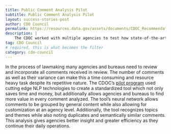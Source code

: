 ```yaml
---
title: Public Comment Analysis Pilot 
subtitle: Public Comment Analysis Pilot 
layout: success-stories-post
author: CDO Council
permalink: https://resources.data.gov/assets/documents/CDOC_Recommendations_Report_Comment_Analysis_FINAL.pdf
description: |
    The CDOC worked with multiple agencies to test how state-of-the-art Natural Language Processing (NLP) techniques could help agencies analyze public comments. This <a href="https://resources.data.gov/assets/documents/CDOC_Recommendations_Report_Comment_Analysis_FINAL.pdf">pilot</a> created a proof-of-concept tool for helping agencies find insights, efficiency, and cost savings in their comment analysis.
tag: CDO Council
# required, this is what becomes the filter
category: cdo-council
---
```


In the process of lawmaking many agencies and bureaus need to review and incorporate all comments received in review. The number of comments as well as their variance can make this a time consuming and resource heavy task despite its repetitive nature. The CDOC’s <a href="https://resources.data.gov/assets/documents/CDOC_Recommendations_Report_Comment_Analysis_FINAL.pdf">pilot program</a> used cutting edge NLP technologies to create a standardized tool which not only saves time and money, but additionally allows agencies and bureaus to find more value in every comment analyzed. The tool’s neural network allows comments to be grouped by general content while also allowing for customization at an agency level. Additionally, the tool recognizes topics and themes while also noting duplicates and semantically similar comments. This analysis gives agencies better insight and greater efficiency as they continue their daily operations.
